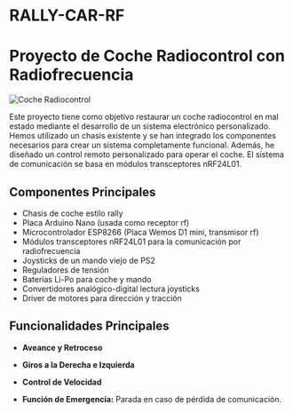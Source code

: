 # RALLY-CAR-RF

# Proyecto de Coche Radiocontrol con Radiofrecuencia

![Coche Radiocontrol]([https://link_a_la_imagen_del_coche.jpg](https://github.com/aglora/rally-car/blob/main/Imgs/1.jpg))

Este proyecto tiene como objetivo restaurar un coche radiocontrol en mal estado mediante el desarrollo de un sistema electrónico personalizado. Hemos utilizado un chasis existente y se han integrado los componentes necesarios para crear un sistema completamente funcional. Además, he diseñado un control remoto personalizado para operar el coche. El sistema de comunicación se basa en módulos transceptores nRF24L01.

## Componentes Principales

- Chasis de coche estilo rally
- Placa Arduino Nano (usada como receptor rf)
- Microcontrolador ESP8266 (Placa Wemos D1 mini, transmisor rf)
- Módulos transceptores nRF24L01 para la comunicación por radiofrecuencia
- Joysticks de un mando viejo de PS2
- Reguladores de tensión
- Baterías Li-Po para coche y mando
- Convertidores analógico-digital lectura joysticks
- Driver de motores para dirección y tracción

## Funcionalidades Principales

- **Aveance y Retroceso**

- **Giros a la Derecha e Izquierda**

- **Control de Velocidad**

- **Función de Emergencia:** Parada en caso de pérdida de comunicación.


